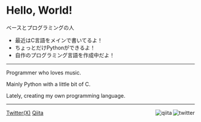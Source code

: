 # Hello, World!

ベースとプログラミングの人

* 最近はC言語をメインで書いてるよ！
* ちょっとだけPythonができるよ！
* 自作のプログラミング言語を作成中だよ！

---

Programmer who loves music.

Mainly Python with a little bit of C.

Lately, creating my own programming language.

---

[Twitter(X)](https://twitter.com/pomegranate1770)
<a href="https://www.twitter.com/pomegranate1770"><img align="right" alt="twitter" src="https://img.shields.io/twitter/follow/pomegranate1770?style=social"></a>
[Qiita](https://qiita.com/hiraken0427)
<a href="https://qiita.com/hiraken0427"><img align="right" alt="qiita" src="https://badgen.org/img/qiita/hiraken0427/contributions?style=plastic"></a>
